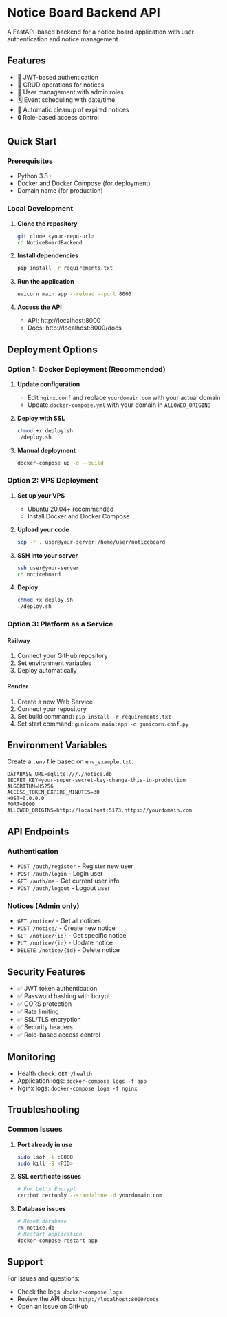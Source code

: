 # Notice Board Backend API

A FastAPI-based backend for a notice board application with user authentication and notice management.

## Features

- 🔐 JWT-based authentication
- 📝 CRUD operations for notices
- 👥 User management with admin roles
- 🗓️ Event scheduling with date/time
- 🧹 Automatic cleanup of expired notices
- 🔒 Role-based access control

## Quick Start

### Prerequisites

- Python 3.8+
- Docker and Docker Compose (for deployment)
- Domain name (for production)

### Local Development

1. **Clone the repository**
   ```bash
   git clone <your-repo-url>
   cd NoticeBoardBackend
   ```

2. **Install dependencies**
   ```bash
   pip install -r requirements.txt
   ```

3. **Run the application**
   ```bash
   uvicorn main:app --reload --port 8000
   ```

4. **Access the API**
   - API: http://localhost:8000
   - Docs: http://localhost:8000/docs

## Deployment Options

### Option 1: Docker Deployment (Recommended)

1. **Update configuration**
   - Edit `nginx.conf` and replace `yourdomain.com` with your actual domain
   - Update `docker-compose.yml` with your domain in `ALLOWED_ORIGINS`

2. **Deploy with SSL**
   ```bash
   chmod +x deploy.sh
   ./deploy.sh
   ```

3. **Manual deployment**
   ```bash
   docker-compose up -d --build
   ```

### Option 2: VPS Deployment

1. **Set up your VPS**
   - Ubuntu 20.04+ recommended
   - Install Docker and Docker Compose

2. **Upload your code**
   ```bash
   scp -r . user@your-server:/home/user/noticeboard
   ```

3. **SSH into your server**
   ```bash
   ssh user@your-server
   cd noticeboard
   ```

4. **Deploy**
   ```bash
   chmod +x deploy.sh
   ./deploy.sh
   ```

### Option 3: Platform as a Service

#### Railway
1. Connect your GitHub repository
2. Set environment variables
3. Deploy automatically

#### Render
1. Create a new Web Service
2. Connect your repository
3. Set build command: `pip install -r requirements.txt`
4. Set start command: `gunicorn main:app -c gunicorn.conf.py`

## Environment Variables

Create a `.env` file based on `env_example.txt`:

```env
DATABASE_URL=sqlite:///./notice.db
SECRET_KEY=your-super-secret-key-change-this-in-production
ALGORITHM=HS256
ACCESS_TOKEN_EXPIRE_MINUTES=30
HOST=0.0.0.0
PORT=8000
ALLOWED_ORIGINS=http://localhost:5173,https://yourdomain.com
```

## API Endpoints

### Authentication
- `POST /auth/register` - Register new user
- `POST /auth/login` - Login user
- `GET /auth/me` - Get current user info
- `POST /auth/logout` - Logout user

### Notices (Admin only)
- `GET /notice/` - Get all notices
- `POST /notice/` - Create new notice
- `GET /notice/{id}` - Get specific notice
- `PUT /notice/{id}` - Update notice
- `DELETE /notice/{id}` - Delete notice

## Security Features

- ✅ JWT token authentication
- ✅ Password hashing with bcrypt
- ✅ CORS protection
- ✅ Rate limiting
- ✅ SSL/TLS encryption
- ✅ Security headers
- ✅ Role-based access control

## Monitoring

- Health check: `GET /health`
- Application logs: `docker-compose logs -f app`
- Nginx logs: `docker-compose logs -f nginx`

## Troubleshooting

### Common Issues

1. **Port already in use**
   ```bash
   sudo lsof -i :8000
   sudo kill -9 <PID>
   ```

2. **SSL certificate issues**
   ```bash
   # For Let's Encrypt
   certbot certonly --standalone -d yourdomain.com
   ```

3. **Database issues**
   ```bash
   # Reset database
   rm notice.db
   # Restart application
   docker-compose restart app
   ```

## Support

For issues and questions:
- Check the logs: `docker-compose logs`
- Review the API docs: `http://localhost:8000/docs`
- Open an issue on GitHub 